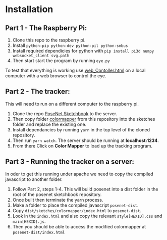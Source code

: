 # Installation
## Part 1 - The Raspberry Pi:
1. Clone this repo to the raspberry pi.
2. Install `python-pip python-dev python-pil python-smbus`
3. Install required dependicies for python with `pip install pi3d numpy websocket_client svg.path`
4. Then start start the program by running `eye.py`

To test that everything is working use [web_Contoller.html](web_Contoller.html) on a local computer with a web browser to control the eye.
## Part 2 - The tracker:
This will need to run on a different computer to the raspberry pi.
1. Clone the repo [PoseNet Sketchbook](https://github.com/googlecreativelab/posenet-sketchbook/) to the server.
2. Then copy folder [colormapper](colormapper/) from this repository into the sketches folder and replace the existing one.
3. Install dependancies by running `yarn` in the top level of the cloned repository.
4. Then run `yarn watch`. The server should be running at **localhost:1234**.
5. From there Click on **Color Mapper** to load up the tracking program.
 ## Part 3 - Running the tracker on a server:
 In oder to get this running under apache we need to copy the compiled javascript to another folder.
 1. Follow Part 2, steps 1-4. This will build posenet into a dist folder in the root of the posenet sketchbook repository.
 2. Once built then terminate the yarn process.
 3. Make a folder to place the compiled javascript `posenet-dist`.
 4. Copy `dist/sketches/colormapper/index.html` to `posenet-dist`.
 5. Look in the `index.html` and also copy the relevant `style[HEXID].css` and `main[HEXID].js`.
 6. Then you should be able to access the modified colormapper at `posenet-dist/index.html`
